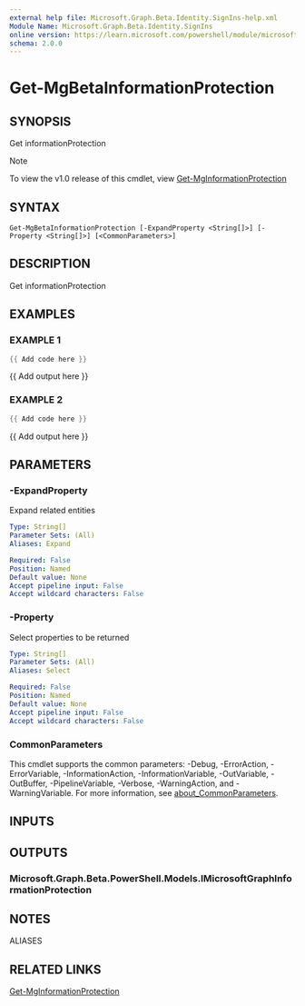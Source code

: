 ```yaml
---
external help file: Microsoft.Graph.Beta.Identity.SignIns-help.xml
Module Name: Microsoft.Graph.Beta.Identity.SignIns
online version: https://learn.microsoft.com/powershell/module/microsoft.graph.beta.identity.signins/get-mgbetainformationprotection
schema: 2.0.0
---
```


# Get-MgBetaInformationProtection

## SYNOPSIS
Get informationProtection

> [!NOTE]
> To view the v1.0 release of this cmdlet, view [Get-MgInformationProtection](/powershell/module/Microsoft.Graph.Identity.SignIns/Get-MgInformationProtection?view=graph-powershell-1.0)

## SYNTAX

```
Get-MgBetaInformationProtection [-ExpandProperty <String[]>] [-Property <String[]>] [<CommonParameters>]
```

## DESCRIPTION
Get informationProtection

## EXAMPLES

### EXAMPLE 1
```powershell
{{ Add code here }}
```

{{ Add output here }}

### EXAMPLE 2
```powershell
{{ Add code here }}
```

{{ Add output here }}

## PARAMETERS

### -ExpandProperty
Expand related entities

```yaml
Type: String[]
Parameter Sets: (All)
Aliases: Expand

Required: False
Position: Named
Default value: None
Accept pipeline input: False
Accept wildcard characters: False
```

### -Property
Select properties to be returned

```yaml
Type: String[]
Parameter Sets: (All)
Aliases: Select

Required: False
Position: Named
Default value: None
Accept pipeline input: False
Accept wildcard characters: False
```

### CommonParameters
This cmdlet supports the common parameters: -Debug, -ErrorAction, -ErrorVariable, -InformationAction, -InformationVariable, -OutVariable, -OutBuffer, -PipelineVariable, -Verbose, -WarningAction, and -WarningVariable. For more information, see [about_CommonParameters](http://go.microsoft.com/fwlink/?LinkID=113216).

## INPUTS

## OUTPUTS

### Microsoft.Graph.Beta.PowerShell.Models.IMicrosoftGraphInformationProtection
## NOTES

ALIASES

## RELATED LINKS
[Get-MgInformationProtection](/powershell/module/Microsoft.Graph.Identity.SignIns/Get-MgInformationProtection?view=graph-powershell-1.0)
